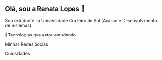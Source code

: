 ## Olá, sou a Renata Lopes 👋
Sou estudante na Universidade Cruzeiro do Sul (Análise e Desenvolvimento de Sistemas)

🚀Tecnologias que estou estudando

Minhas Redes Socias

Cuiosidades
